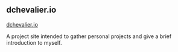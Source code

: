 ## dchevalier.io

[dchevalier.io](https://dchevalier.io)

A project site intended to gather personal projects and give a brief introduction to myself. 